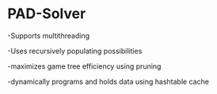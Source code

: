 PAD-Solver
==========

-Supports multithreading

-Uses recursively populating possibilities

-maximizes game tree efficiency using pruning

-dynamically programs and holds data using hashtable cache
